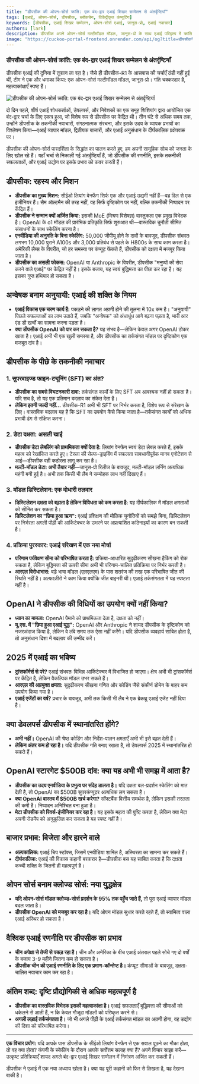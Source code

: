 ```yaml
---
title: "डीपसीक की ओपन-सोर्स क्रांति: एक बंद-द्वार एआई शिखर सम्मेलन से अंतर्दृष्टियाँ"
tags: [एआई, ओपन-सोर्स, डीपसीक, ब्लॉकचेन, विकेंद्रीकृत कंप्यूटिंग]
keywords: [डीपसीक, एआई शिखर सम्मेलन, ओपन-सोर्स एआई, जानूस-प्रो, एआई नवाचार]
authors: [lark]
description: डीपसीक अपने ओपन-सोर्स मल्टीमॉडल मॉडल, जानूस-प्रो के साथ एआई परिदृश्य में क्रांति ला रहा है। यह लेख हाल ही में एक बंद-द्वार एआई शिखर सम्मेलन से अंतर्दृष्टियों की खोज करता है, जिसमें डीपसीक के तकनीकी नवाचार, रणनीतिक फोकस, और एआई उद्योग पर इसके संभावित प्रभाव का पता लगाया गया है।
image: "https://cuckoo-portal-frontend.onrender.com/api/og?title=डीपसीक%20की%20ओपन-सोर्स%20क्रांति:%20एक%20बंद-द्वार%20एआई%20शिखर%20सम्मेलन%20से%20अंतर्दृष्टियाँ"
---
```


### **डीपसीक की ओपन-सोर्स क्रांति: एक बंद-द्वार एआई शिखर सम्मेलन से अंतर्दृष्टियाँ**

डीपसीक एआई की दुनिया में तूफान ला रहा है। जैसे ही डीपसीक-R1 के आसपास की चर्चाएँ ठंडी नहीं हुई थीं, टीम ने एक और धमाका किया: एक ओपन-सोर्स मल्टीमॉडल मॉडल, जानूस-प्रो। गति चक्करदार है, महत्वाकांक्षाएँ स्पष्ट हैं।

![डीपसीक की ओपन-सोर्स क्रांति: एक बंद-द्वार एआई शिखर सम्मेलन से अंतर्दृष्टियाँ](https://cuckoo-portal-frontend.onrender.com/api/og?title=डीपसीक%20की%20ओपन-सोर्स%20क्रांति:%20एक%20बंद-द्वार%20एआई%20शिखर%20सम्मेलन%20से%20अंतर्दृष्टियाँ)

दो दिन पहले, शीर्ष एआई शोधकर्ताओं, डेवलपर्स, और निवेशकों का एक समूह शिशियांग द्वारा आयोजित एक बंद-द्वार चर्चा के लिए एकत्र हुआ, जो विशेष रूप से डीपसीक पर केंद्रित थी। तीन घंटे से अधिक समय तक, उन्होंने डीपसीक के तकनीकी नवाचारों, संगठनात्मक संरचना, और इसके उदय के व्यापक प्रभावों का विश्लेषण किया—एआई व्यापार मॉडल, द्वितीयक बाजारों, और एआई अनुसंधान के दीर्घकालिक प्रक्षेपवक्र पर।

डीपसीक की ओपन-सोर्स पारदर्शिता के सिद्धांत का पालन करते हुए, हम अपनी सामूहिक सोच को जनता के लिए खोल रहे हैं। यहाँ चर्चा से निकाली गई अंतर्दृष्टियाँ हैं, जो डीपसीक की रणनीति, इसके तकनीकी सफलताओं, और एआई उद्योग पर इसके प्रभाव को कवर करती हैं।

## **डीपसीक: रहस्य और मिशन**

- **डीपसीक का मुख्य मिशन:** सीईओ लियांग वेनफेंग सिर्फ एक और एआई उद्यमी नहीं हैं—वह दिल से एक इंजीनियर हैं। सैम ऑल्टमैन की तरह नहीं, वह सिर्फ दृष्टिकोण पर नहीं, बल्कि तकनीकी निष्पादन पर केंद्रित हैं।
- **डीपसीक ने सम्मान क्यों अर्जित किया:** इसकी MoE (मिश्रण विशेषज्ञ) वास्तुकला एक प्रमुख विभेदक है। OpenAI के o1 मॉडल की प्रारंभिक प्रतिकृति सिर्फ शुरुआत थी—वास्तविक चुनौती सीमित संसाधनों के साथ स्केलिंग करना है।
- **एनवीडिया की अनुमति के बिना स्केलिंग:** 50,000 जीपीयू होने के दावों के बावजूद, डीपसीक संभवतः लगभग 10,000 पुराने A100s और 3,000 प्रतिबंध से पहले के H800s के साथ काम करता है। अमेरिकी लैब्स के विपरीत, जो हर समस्या पर कंप्यूट फेंकते हैं, डीपसीक को दक्षता में मजबूर किया जाता है।
- **डीपसीक का असली फोकस:** OpenAI या Anthropic के विपरीत, डीपसीक "मनुष्यों की सेवा करने वाले एआई" पर केंद्रित नहीं है। इसके बजाय, यह स्वयं बुद्धिमत्ता का पीछा कर रहा है। यह इसका गुप्त हथियार हो सकता है।

## **अन्वेषक बनाम अनुयायी: एआई की शक्ति के नियम**

- **एआई विकास एक चरण कार्य है:** पकड़ने की लागत अग्रणी होने की तुलना में 10x कम है। "अनुयायी" पिछले सफलताओं का लाभ उठाते हैं, जबकि "अन्वेषक" को अंधाधुंध आगे बढ़ना पड़ता है, भारी आर एंड डी खर्चों का सामना करना पड़ता है।
- **क्या डीपसीक OpenAI को पार कर सकता है?** यह संभव है—लेकिन केवल अगर OpenAI ठोकर खाता है। एआई अभी भी एक खुली समस्या है, और डीपसीक का तर्कसंगत मॉडल पर दृष्टिकोण एक मजबूत दांव है।

## **डीपसीक के पीछे के तकनीकी नवाचार**

### **1. सुपरवाइज्ड फाइन-ट्यूनिंग (SFT) का अंत?**

- **डीपसीक का सबसे विघटनकारी दावा:** तर्कसंगत कार्यों के लिए SFT अब आवश्यक नहीं हो सकता है। यदि सच है, तो यह एक प्रतिमान बदलाव का संकेत देता है।
- **लेकिन इतनी जल्दी नहीं...** डीपसीक-R1 अभी भी SFT पर निर्भर करता है, विशेष रूप से संरेखण के लिए। वास्तविक बदलाव यह है कि SFT का उपयोग कैसे किया जाता है—तर्कसंगत कार्यों को अधिक प्रभावी ढंग से संक्षिप्त करना।

### **2. डेटा दक्षता: असली खाई**

- **डीपसीक डेटा लेबलिंग को प्राथमिकता क्यों देता है:** लियांग वेनफेंग स्वयं डेटा लेबल करते हैं, इसके महत्व को रेखांकित करते हुए। टेस्ला की सेल्फ-ड्राइविंग में सफलता सावधानीपूर्वक मानव एनोटेशन से आई—डीपसीक वही कठोरता लागू कर रहा है।
- **मल्टी-मॉडल डेटा: अभी तैयार नहीं**—जानूस-प्रो रिलीज के बावजूद, मल्टी-मॉडल लर्निंग अत्यधिक महंगी बनी हुई है। अभी तक किसी भी लैब ने सम्मोहक लाभ नहीं दिखाए हैं।

### **3. मॉडल डिस्टिलेशन: एक दोधारी तलवार**

- **डिस्टिलेशन दक्षता को बढ़ाता है लेकिन विविधता को कम करता है:** यह दीर्घकालिक में मॉडल क्षमताओं को सीमित कर सकता है।
- **डिस्टिलेशन का "छिपा हुआ ऋण":** एआई प्रशिक्षण की मौलिक चुनौतियों को समझे बिना, डिस्टिलेशन पर निर्भरता अगली पीढ़ी की आर्किटेक्चर के उभरने पर अप्रत्याशित कठिनाइयों का कारण बन सकती है।

### **4. प्रक्रिया पुरस्कार: एआई संरेखण में एक नया मोर्चा**

- **परिणाम पर्यवेक्षण सीमा को परिभाषित करता है:** प्रक्रिया-आधारित सुदृढीकरण सीखना हैकिंग को रोक सकता है, लेकिन बुद्धिमत्ता की ऊपरी सीमा अभी भी परिणाम-चालित प्रतिक्रिया पर निर्भर करती है।
- **आरएल विरोधाभास:** बड़े भाषा मॉडल (एलएलएम) के पास शतरंज की तरह एक परिभाषित जीत की स्थिति नहीं है। अल्फाज़ीरो ने काम किया क्योंकि जीत बाइनरी थी। एआई तर्कसंगतता में यह स्पष्टता नहीं है।

## **OpenAI ने डीपसीक की विधियों का उपयोग क्यों नहीं किया?**

- **ध्यान का मामला:** OpenAI पैमाने को प्राथमिकता देता है, दक्षता को नहीं।
- **यू.एस. में "छिपा हुआ एआई युद्ध":** OpenAI और Anthropic ने शायद डीपसीक के दृष्टिकोण को नजरअंदाज किया है, लेकिन वे लंबे समय तक ऐसा नहीं करेंगे। यदि डीपसीक व्यवहार्य साबित होता है, तो अनुसंधान दिशा में बदलाव की उम्मीद करें।

## **2025 में एआई का भविष्य**

- **ट्रांसफॉर्मर्स से परे?** एआई संभवतः विभिन्न आर्किटेक्चर में विभाजित हो जाएगा। क्षेत्र अभी भी ट्रांसफॉर्मर्स पर केंद्रित है, लेकिन वैकल्पिक मॉडल उभर सकते हैं।
- **आरएल की अप्रयुक्त क्षमता:** सुदृढीकरण सीखना गणित और कोडिंग जैसे संकीर्ण डोमेन के बाहर कम उपयोग किया गया है।
- **एआई एजेंटों का वर्ष?** प्रचार के बावजूद, अभी तक किसी भी लैब ने एक ब्रेकथ्रू एआई एजेंट नहीं दिया है।

## **क्या डेवलपर्स डीपसीक में स्थानांतरित होंगे?**

- **अभी नहीं।** OpenAI की श्रेष्ठ कोडिंग और निर्देश-पालन क्षमताएँ अभी भी इसे बढ़त देती हैं।
- **लेकिन अंतर कम हो रहा है।** यदि डीपसीक गति बनाए रखता है, तो डेवलपर्स 2025 में स्थानांतरित हो सकते हैं।

## **OpenAI स्टारगेट $500B दांव: क्या यह अभी भी समझ में आता है?**

- **डीपसीक का उदय एनवीडिया के प्रभुत्व पर संदेह डालता है।** यदि दक्षता बल-प्रदर्शन स्केलिंग को मात देती है, तो OpenAI का $500B सुपरकंप्यूटर अत्यधिक लग सकता है।
- **क्या OpenAI वास्तव में $500B खर्च करेगा?** सॉफ्टबैंक वित्तीय समर्थक है, लेकिन इसकी तरलता की कमी है। निष्पादन अनिश्चित बना हुआ है।
- **मेटा डीपसीक को रिवर्स-इंजीनियर कर रहा है।** यह इसके महत्व की पुष्टि करता है, लेकिन क्या मेटा अपनी रोडमैप को अनुकूलित कर सकता है यह स्पष्ट नहीं है।

## **बाजार प्रभाव: विजेता और हारने वाले**

- **अल्पकालिक:** एआई चिप स्टॉक्स, जिसमें एनवीडिया शामिल है, अस्थिरता का सामना कर सकते हैं।
- **दीर्घकालिक:** एआई की विकास कहानी बरकरार है—डीपसीक बस यह साबित करता है कि दक्षता कच्ची शक्ति के जितनी ही महत्वपूर्ण है।

## **ओपन सोर्स बनाम क्लोज्ड सोर्स: नया युद्धक्षेत्र**

- **यदि ओपन-सोर्स मॉडल क्लोज्ड-सोर्स प्रदर्शन के 95% तक पहुँच जाते हैं,** तो पूरा एआई व्यापार मॉडल बदल जाता है।
- **डीपसीक OpenAI को मजबूर कर रहा है।** यदि ओपन मॉडल सुधार करते रहते हैं, तो स्वामित्व वाला एआई अस्थिर हो सकता है।

## **वैश्विक एआई रणनीति पर डीपसीक का प्रभाव**

- **चीन अपेक्षा से तेजी से पकड़ रहा है।** चीन और अमेरिका के बीच एआई अंतराल पहले सोचे गए दो वर्षों के बजाय 3-9 महीने जितना कम हो सकता है।
- **डीपसीक चीन की एआई रणनीति के लिए एक प्रमाण-कॉन्सेप्ट है।** कंप्यूट सीमाओं के बावजूद, दक्षता-चालित नवाचार काम कर रहा है।

## **अंतिम शब्द: दृष्टि प्रौद्योगिकी से अधिक महत्वपूर्ण है**

- **डीपसीक का वास्तविक विभेदक इसकी महत्वाकांक्षा है।** एआई सफलताएँ बुद्धिमत्ता की सीमाओं को धकेलने से आती हैं, न कि केवल मौजूदा मॉडलों को परिष्कृत करने से।
- **अगली लड़ाई तर्कसंगतता है।** जो भी अगले पीढ़ी के एआई तर्कसंगत मॉडल का अग्रणी होगा, वह उद्योग की दिशा को परिभाषित करेगा।

------

**एक विचार प्रयोग:**
 यदि आपके पास डीपसीक के सीईओ लियांग वेनफेंग से एक सवाल पूछने का मौका होता, तो वह क्या होता? कंपनी के स्केलिंग के दौरान आपके सर्वोत्तम सलाह क्या हैं? अपने विचार साझा करें—उत्कृष्ट प्रतिक्रियाएँ शायद अगले बंद-द्वार एआई शिखर सम्मेलन में निमंत्रण अर्जित कर सकती हैं।

डीपसीक ने एआई में एक नया अध्याय खोला है। क्या यह पूरी कहानी को फिर से लिखता है, यह देखना बाकी है।